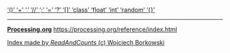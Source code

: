 [ ‘()’ ](https://processing.org/reference/parentheses.html)	[ ‘+’ ](https://processing.org/reference/addition.html)	[ ‘,’ ](https://processing.org/reference/comma.html)	[ ‘//’ ](https://processing.org/reference/comment.html)	[ ‘;’ ](https://processing.org/reference/semicolon.html)	[ ‘=’ ](https://processing.org/reference/assign.html)	[ ‘?’ ](https://processing.org/reference/conditional.html)	[ ‘[]’ ](https://processing.org/reference/arrayaccess.html)	[ ‘class’ ](https://processing.org/reference/class.html)	[ ‘float’ ](https://processing.org/reference/float.html)	[ ‘int’ ](https://processing.org/reference/int.html)	[ ‘random’ ](https://processing.org/reference/random_.html)	[ ‘{}’ ](https://processing.org/reference/curlybraces.html)	


----
[__Processing.org__](http://Processing.org/) <https://processing.org/reference/index.html>


[Index made by _ReadAndCounts_ (c) Wojciech Borkowski](https://github.com/borkowsk/bookProcessingEN/tree/main/33_extensions/readandcounts)

